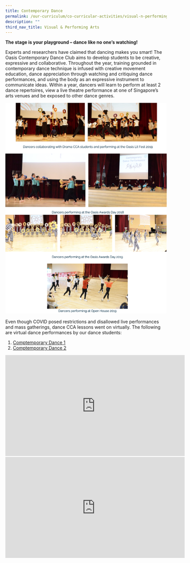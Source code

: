 ```yaml
---
title: Contemporary Dance
permalink: /our-curriculum/co-curricular-activities/visual-n-performing-arts/contemporary-dance/
description: ""
third_nav_title: Visual & Performing Arts
---
```

**The stage is your playground – dance like no one’s watching!**

Experts and researchers have claimed that dancing makes you smart! The Oasis Contemporary Dance Club aims to develop students to be creative, expressive and collaborative. Throughout the year, training grounded in contemporary dance technique is infused with creative movement education, dance appreciation through watching and critiquing dance performances, and using the body as an expressive instrument to communicate ideas. Within a year, dancers will learn to perform at least 2 dance repertoires, view a live theatre performance at one of Singapore’s arts venues and be exposed to other dance genres.

![](/images/dance.png)
![](/images/dance2.png)

Even though COVID posed restrictions and disallowed live performances and mass gatherings, dance CCA lessons went on virtually. The following are virtual dance performances by our dance students:

1. [Comptemporary Dance 1](https://www.youtube.com/embed/UVauR49LLTg)
2. [Comptemporary Dance 2](https://www.youtube.com/embed/afu31cRSxps)

<iframe width="560" height="315" src="https://www.youtube.com/embed/UVauR49LLTg" title="YouTube video player" frameborder="0" allow="accelerometer; autoplay; clipboard-write; encrypted-media; gyroscope; picture-in-picture" allowfullscreen></iframe>

<iframe width="560" height="315" src="https://www.youtube.com/embed/afu31cRSxps" title="YouTube video player" frameborder="0" allow="accelerometer; autoplay; clipboard-write; encrypted-media; gyroscope; picture-in-picture" allowfullscreen></iframe>